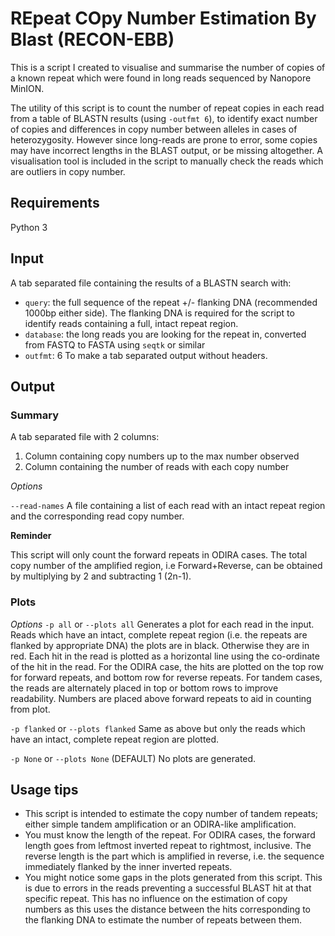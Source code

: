 # REpeat COpy Number Estimation By Blast  (RECON-EBB)

This is a script I created to visualise and summarise the number of copies of a known repeat which were found in long reads sequenced by Nanopore MinION.

The utility of this script is to count the number of repeat copies in each read from a table of BLASTN results (using `-outfmt 6`), to identify exact number of copies and differences in copy number between alleles in cases of heterozygosity. However since long-reads are prone to error, some copies may have incorrect lengths in the BLAST output, or be missing altogether. A visualisation tool is included in the script to manually check the reads which are outliers in copy number.

## Requirements
Python 3

## Input
A tab separated file containing the results of a BLASTN search with:
 -  `query`:	the full sequence of the repeat +/- flanking DNA (recommended 1000bp either side). The flanking DNA is required for the script to identify reads containing a full, intact repeat region.
 -  `database`:	the long reads you are looking for the repeat in, converted from FASTQ to FASTA using `seqtk` or similar
 -  `outfmt`:	6  To make a tab separated output without headers.

## Output

### Summary

A tab separated file with 2 columns:
1. Column containing copy numbers up to the max number observed
2. Column containing the number of reads with each copy number

*Options*

`--read-names`
A file containing a list of each read with an intact repeat region and the corresponding read copy number.


**Reminder**

This script will only count the forward repeats in ODIRA cases. The total copy number of the amplified region, i.e Forward+Reverse, can be obtained by multiplying by 2 and subtracting 1 (2n-1).

### Plots

*Options*
`-p all` or `--plots all`
Generates a plot for each read in the input. Reads which have an intact, complete repeat region (i.e. the repeats are flanked by appropriate DNA) the plots are in black. Otherwise they are in red. 
Each hit in the read is plotted as a horizontal line using the co-ordinate of the hit in the read. For the ODIRA case, the hits are plotted on the top row for forward repeats, and bottom row for reverse repeats. For tandem cases, the reads are alternately placed in top or bottom rows to improve readability.
Numbers are placed above forward repeats to aid in counting from plot.

`-p flanked` or `--plots flanked`
Same as above but only the reads which have an intact, complete repeat region are plotted.

`-p None` or `--plots None` (DEFAULT)
No plots are generated.


## Usage tips

- This script is intended to estimate the copy number of tandem repeats; either simple tandem amplification or an ODIRA-like amplification.
- You must know the length of the repeat. For ODIRA cases, the forward length goes from leftmost inverted repeat to rightmost, inclusive. The reverse length is the part which is amplified in reverse, i.e. the sequence immediately flanked by the inner inverted repeats.
- You might notice some gaps in the plots generated from this script. This is due to errors in the reads preventing a successful BLAST hit at that specific repeat. This has no influence on the estimation of copy numbers as this uses the distance between the hits corresponding to the flanking DNA to estimate the number of repeats between them.
